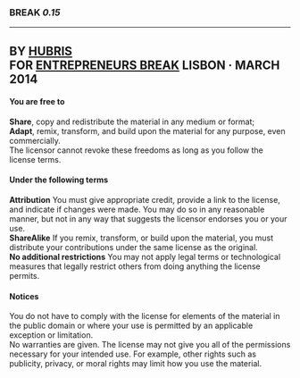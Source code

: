 ### BREAK *0.15*
---
BY [HUBRIS](http://cargocollective.com/hubris "See more of Hubris ->")  
FOR [ENTREPRENEURS BREAK](http://entrepreneursbreak.com "See license ->")
LISBON · MARCH 2014  
---  

#### You are free to

**Share**, copy and redistribute the material in any medium or format;  
**Adapt**, remix, transform, and build upon the material for any purpose, even commercially.  
The licensor cannot revoke these freedoms as long as you follow the license terms.  
  
  
#### Under the following terms

**Attribution** You must give appropriate credit, provide a link to the license, and indicate if changes were made. You may do so in any reasonable manner, but not in any way that suggests the licensor endorses you or your use.  
**ShareAlike** If you remix, transform, or build upon the material, you must distribute your contributions under the same license as the original.  
**No additional restrictions** You may not apply legal terms or technological measures that legally restrict others from doing anything the license permits.  
  
  
#### Notices

You do not have to comply with the license for elements of the material in the public domain or where your use is permitted by an applicable exception or limitation.  
No warranties are given. The license may not give you all of the permissions necessary for your intended use. For example, other rights such as publicity, privacy, or moral rights may limit how you use the material.
